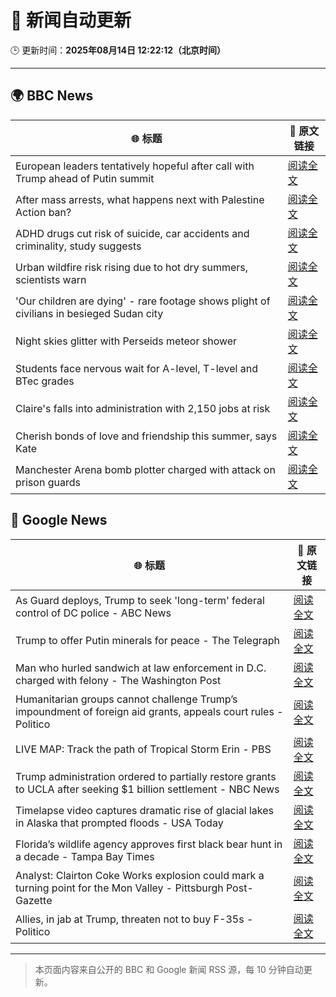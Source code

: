# 🧠 新闻自动更新

🕒 更新时间：**2025年08月14日 12:22:12（北京时间）**

---

## 🌍 BBC News

| 🌐 标题 | 🔗 原文链接 |
|--------|-------------|
| European leaders tentatively hopeful after call with Trump ahead of Putin summit | [阅读全文](https://www.bbc.com/news/articles/cpv0l9e187yo?at_medium=RSS&at_campaign=rss) |
| After mass arrests, what happens next with Palestine Action ban? | [阅读全文](https://www.bbc.com/news/articles/c3wn5gdv0wgo?at_medium=RSS&at_campaign=rss) |
| ADHD drugs cut risk of suicide, car accidents and criminality, study suggests | [阅读全文](https://www.bbc.com/news/articles/crr2j792drro?at_medium=RSS&at_campaign=rss) |
| Urban wildfire risk rising due to hot dry summers, scientists warn | [阅读全文](https://www.bbc.com/news/articles/c9vd79x97zlo?at_medium=RSS&at_campaign=rss) |
| 'Our children are dying' - rare footage shows plight of civilians in besieged Sudan city | [阅读全文](https://www.bbc.com/news/articles/czxp0qyn6dqo?at_medium=RSS&at_campaign=rss) |
| Night skies glitter with Perseids meteor shower | [阅读全文](https://www.bbc.com/news/videos/cvgnkmpkd77o?at_medium=RSS&at_campaign=rss) |
| Students face nervous wait for A-level, T-level and BTec grades | [阅读全文](https://www.bbc.com/news/articles/c15lv2xxyy5o?at_medium=RSS&at_campaign=rss) |
| Claire's falls into administration with 2,150 jobs at risk | [阅读全文](https://www.bbc.com/news/articles/cp8zwdy98k8o?at_medium=RSS&at_campaign=rss) |
| Cherish bonds of love and friendship this summer, says Kate | [阅读全文](https://www.bbc.com/news/articles/cdd3r78zem9o?at_medium=RSS&at_campaign=rss) |
| Manchester Arena bomb plotter charged with attack on prison guards | [阅读全文](https://www.bbc.com/news/articles/ckge2qdr88eo?at_medium=RSS&at_campaign=rss) |

## 📰 Google News

| 🌐 标题 | 🔗 原文链接 |
|--------|-------------|
| As Guard deploys, Trump to seek 'long-term' federal control of DC police - ABC News | [阅读全文](https://news.google.com/rss/articles/CBMipgFBVV95cUxQdkFqSGJDQ0txd3RFNWVSX3M3b2hsSmFhTk1aeHllcDhqdkxEcGxBcGlZd2R6UGFOc0tJOHpvbnJmOEwydEdVUk9sd1JUczdETDlXemh6cHBjMnNuNzlqc3JqR1hFczkwRXBOMDNpM0FtLU9MVFFDSWxkV3pidS0tWWhVY1BtN295YU5qaHdKSzRMdVNpNURSRWUxZmg0VTlmN1hnazlR0gGrAUFVX3lxTE12UjhrcjFSMUdTRTNlaWkzOFZ6VkNjd09fbWhzemFlMDdRYmVHSHdYb25JNXZYVGQtb19zRkNTdE9nN2lXeGYwc3JjSkVzZWJ6bWRtSFRvaVZ3WnF4UzBQaVBxQ0ZRdk54dzdoeUtwNWs2a1k5QTZRUEhFaU1kU0FJekNObmJuekZ4enNLVnI0T3RYNzQ0TDNqX0tkTGxuUUE5dDVUWUJyTzN2dw?oc=5) |
| Trump to offer Putin minerals for peace - The Telegraph | [阅读全文](https://news.google.com/rss/articles/CBMingFBVV95cUxOcktWZFdYTjZZVEJONzBrbzdmU19DU1J0NnpDMUVxZ0pSa1NEdlVBNE1rdkRpR2ZKLXV3ZEJLeHl3azhtQU95QTlYOGhJV0JsTVZaMFdGMTlLTFl6Zk5nM203M25wN0hWV3pnSFY3RFdkN3dTZXdHWm1TanNPZm5DVkJMOHpNRFBfN0lDc0VmNUFlaVlrOEdhdjhDdEFIUQ?oc=5) |
| Man who hurled sandwich at law enforcement in D.C. charged with felony - The Washington Post | [阅读全文](https://news.google.com/rss/articles/CBMikAFBVV95cUxOQS0tVURxYzhJTWdpNmcxT2F0UElvWU5pYzBUQVZRQ3V6R0t2RjFuWHVYUFdkMHhLQjRfRUd6N1FtWERrR1p6bEN1WS00Sk9MNXR3MDhveUJYeHNfczFYVHZqeW55RUpUREZhcUswZFJOaWZ2UTVkQWd5OVF4bDYyalJMTzVtQmJjVHVTTkRlWnA?oc=5) |
| Humanitarian groups cannot challenge Trump’s impoundment of foreign aid grants, appeals court rules - Politico | [阅读全文](https://news.google.com/rss/articles/CBMi4AFBVV95cUxQZzRCTFVPanlfenctTDBfdFVVUHlnUi1WakdZaFdURGgyQ0RKRmNORzRraXNZVXVlVFFxOWJKb1FKalRXV2RkWUxFNTc3RGJLTVJPWG1CS0JTRXNEaEs4VGlSNzhXOGFKaW1EWEJ1aFJURVluempVNFQ0V1Y1OHFfQ1FXZ2k4MWVzOHBfSGVTZUdoOFlwd0pzYlhuWWNNMEtQU2NiLXVBV2RUOGVUUWEzYzZ2SEdZby04VWNEVzZMYmkxUXNfZUVvVHF4dnlmei01M1g3YWNfMGdQdmZBS3hJTg?oc=5) |
| LIVE MAP: Track the path of Tropical Storm Erin - PBS | [阅读全文](https://news.google.com/rss/articles/CBMiigFBVV95cUxPMm5xUWo4RmVEUnpkVXpBNzJoYkJWZFVPV3gwVV9NLVhwU3BzenE1RGs3T0NNOFF0THZUWDE4Y09ubzhMNFBndEVmdGlNbTM5ZUFJWWJnOXFYNkpTLUJQTW9iUlBESnVNZ3lHUjRVazJvdVRucnJJLWhYYkhhSngtM3ltWEdZV3I2MXfSAY8BQVVfeXFMUGR4NFBWeEJJRm5tU2VBeE83ZDZSZWxwbk8zYUFZQU1lNklvN2VyVHZuZERFV1B2UGVnUVBuQXY4MV9mQTcwVU1CS1VFci1MUXpvZXVBUVpwM2UzU0R6WXVCbWdTWUJYR2hqLTlYMlVhcmVVbDBlWVFHdlllUTV6enB3SmZIZzk1ZlBtV1A4UFE?oc=5) |
| Trump administration ordered to partially restore grants to UCLA after seeking $1 billion settlement - NBC News | [阅读全文](https://news.google.com/rss/articles/CBMinwFBVV95cUxQLVR5alRkT0o5S3ZYOC1lN09GUnowd0dIZ2tVUEFyV2Jna2NsZFNuUkxvcFBSRkFRNkw1ZlNvTlFnZGF1Y216ZmtvMWJ0dHJrY1lBdTFwUC1IOTd6a0RRVUt4ZDNtNDJJVjdIZXBOcXk0azJHS19nUS1iT3RhdEJuM2l6VzNhQ3hCMC1JNXU2UzBQOXVTb1VHWHg0UFExaE3SAVZBVV95cUxNQS1tcXVXd2MzYWRSaTk0cHdZU3FiTnh0T3hBNmljZ25OaDJrYjhHMi1MbGl1WFpxY0tCTlZwWFQ0a0VPRDhLR3pJS0VxWUdrSldpNGlJZw?oc=5) |
| Timelapse video captures dramatic rise of glacial lakes in Alaska that prompted floods - USA Today | [阅读全文](https://news.google.com/rss/articles/CBMitwFBVV95cUxOY1FrMHpkaDRod0thQTFwdHhobzRHVUZlM1ZGRTZXVW9mZWd1blNvVUtqdl9PQWtBb19VOVdUdXpHdzVSX0V6QUFRZC1VZFRVWl9lSGFidFVQVHFEUzBxa2NBWVE1NVJWb1ZhUFJfd2JsbUFYbUl1WjN3QTBRU21EVTFWVnVWM1gzT3M2LWVlc1ZqU050cjlNTEV6SnFLUmVhZlo1V2JSNWFqamx1aHBzVHR5M2tHemc?oc=5) |
| Florida’s wildlife agency approves first black bear hunt in a decade - Tampa Bay Times | [阅读全文](https://news.google.com/rss/articles/CBMigwFBVV95cUxNV1lPV0UzY3BJbGczak5OYWVZMElwbUZhMUVET19SSWl4MERxNXZiNllqd0phZTJaSnRqd0hmSkRuT0JjY0c0bXFLODFlMlBzdlhmWGVHSjA5ZGlTZnRwTUwyUDBkbWNORmMzYU9sbGRMdkctNnB0Z0JhM3dFYWNadkd2MA?oc=5) |
| Analyst: Clairton Coke Works explosion could mark a turning point for the Mon Valley - Pittsburgh Post-Gazette | [阅读全文](https://news.google.com/rss/articles/CBMiyAFBVV95cUxNQjF6b3FRVFMtLXJzeURaSlZVNnRua2FMdWQ2VmVsYzl0Z1pweHhtMkRDX1RRQWJmT3FrOUhxbkRxWVdWSTBrZnVEbGxKc1paQlExY1VyRGJnbTZKREpnNHV2a3dBeC04dWpwT3VTWFZ5Sjc1eHEzMGpQbmVXaXdkQ1pWa3BsTnBxY1kyTG5MczdVcTY4OFhJaWNhMngxYWtkU2RXMy0zZjRDVFBNajk0TVBMNlF6MXoyM013QW1XS1JTUlFkbGhOZw?oc=5) |
| Allies, in jab at Trump, threaten not to buy F-35s - Politico | [阅读全文](https://news.google.com/rss/articles/CBMigAFBVV95cUxPXzJKMWd4b1F3SnRGY2Y3dU9yaTdGOFY2U1JvbGwxcFNuMmFaV09FMERvell5c0s4SGFRMHZOa0diQU5MTHBHQUVyM0xrX1lsak5RaXZSYU02RnZ4YUVZSjNwMzdneDhJdkFoYnFOUWpqbURNaGV3YUNmQTlnZ08wQg?oc=5) |

---
> 本页面内容来自公开的 BBC 和 Google 新闻 RSS 源，每 10 分钟自动更新。